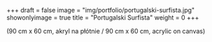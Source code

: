 +++
draft = false
image = "img/portfolio/portugalski-surfista.jpg"
showonlyimage = true
title = "Portugalski Surfista"
weight = 0
+++

(90 cm x 60 cm, akryl na płótnie / 90 cm x 60 cm, acrylic on canvas)
